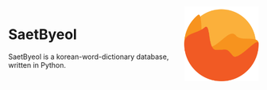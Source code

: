 <img align="right" src=docs/logo.png height="150px">

# SaetByeol
SaetByeol is a korean-word-dictionary database, written in Python.
